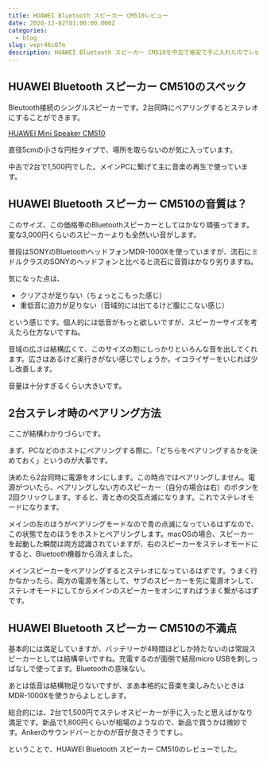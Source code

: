```yaml
---
title: HUAWEI Bluetooth スピーカー CM510レビュー
date: 2020-12-02T01:00:00.000Z
categories:
  - blog
slug: vepr46c07m
description: HUAWEI Bluetooth スピーカー CM510を中古で格安で手に入れたのでレビューします。
---
```


## HUAWEI Bluetooth スピーカー CM510のスペック

Bleutooth接続のシングルスピーカーです。2台同時にペアリングするとステレオにすることができます。

[HUAWEI Mini Speaker CM510](https://consumer.huawei.com/jp/support/accessories/minispeaker/)

直径5cmの小さな円柱タイプで、場所を取らないのが気に入っています。

中古で2台で1,500円でした。メインPCに繋げて主に音楽の再生で使っています。

## HUAWEI Bluetooth スピーカー CM510の音質は？

このサイズ、この価格帯のBluetoothスピーカーとしてはかなり頑張ってます。変な3,000円くらいのスピーカーよりも全然いい音がします。

普段はSONYのBluetoothヘッドフォンMDR-1000Xを使っていますが、流石にミドルクラスのSONYのヘッドフォンと比べると流石に音質はかなり劣りますね。

気になった点は、

- クリアさが足りない（ちょっとこもった感じ）
- 重低音に迫力が足りない（音域的には出てるけど腹にこない感じ）

という感じです。個人的には低音がもっと欲しいですが、スピーカーサイズを考えたら仕方ないですね。

音域の広さは結構広くて、このサイズの割にしっかりといろんな音を出してくれます。広さはあるけど奥行きがない感じでしょうか。イコライザーをいじれば少し改善します。

音量は十分すぎるくらい大きいです。

## 2台ステレオ時のペアリング方法

ここが結構わかりづらいです。

まず、PCなどのホストにペアリングする際に、「どちらをペアリングするかを決めておく」というのが大事です。

決めたら2台同時に電源をオンにします。この時点ではペアリングしません。電源がついたら、ペアリングしない方のスピーカー（自分の場合は右）のボタンを2回クリックします。すると、青と赤の交互点滅になります。これでステレオモードになります。

メインの左のほうがペアリングモードなので青の点滅になっているはずなので、この状態で左のほうをホストとペアリングします。macOSの場合、スピーカーを起動した瞬間は両方認識されていますが、右のスピーカーをステレオモードにすると、Bluetooth機器から消えました。

メインスピーカーをペアリングするとステレオになっているはずです。うまく行かなかったら、両方の電源を落として、サブのスピーカーを先に電源オンして、ステレオモードにしてからメインのスピーカーをオンにすればうまく繋がるはずです。

## HUAWEI Bluetooth スピーカー CM510の不満点

基本的には満足していますが、バッテリーが4時間ほどしか持たないのは常設スピーカーとしては結構辛いですね。充電するのが面倒で結局micro USBを刺しっぱなしで使ってます。Bluetoothの意味ない。

あとは低音は結構物足りないですが、まあ本格的に音楽を楽しみたいときはMDR-1000Xを使うからよしとします。

総合的には、2台で1,500円でステレオスピーカーが手に入ったと思えばかなり満足です。新品で1,800円くらいが相場のようなので、新品で買うかは微妙です。Ankerのサウンドバーとかのが音が良さそうですし。

ということで、HUAWEI Bluetooth スピーカー CM510のレビューでした。
